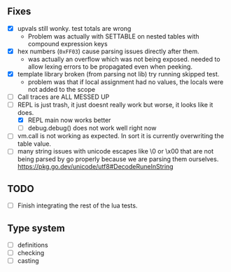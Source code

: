## Fixes
- [x] upvals still wonky. test totals are wrong
  - Problem was actually with SETTABLE on nested tables with compound expression keys
- [x] hex numbers (`0xFF03`) cause parsing issues directly after them.
  - was actually an overflow which was not being exposed. needed to allow lexing
    errors to be propagated even when peeking.
- [x] template library broken (from parsing not lib) try running skipped test.
  - problem was that if local assignment had no values, the locals were not added to the scope
- [ ] Call traces are ALL MESSED UP
- [ ] REPL is just trash, it just doesnt really work but worse, it looks like it does.
  - [x] REPL main now works better
  - [ ] debug.debug() does not work well right now
- [ ] vm.call is not working as expected. In sort it is currently overwriting the table value.
- [ ] many string issues with unicode escapes like \0 or \x00 that are not being parsed
      by go properly because we are parsing them ourselves.
      https://pkg.go.dev/unicode/utf8#DecodeRuneInString

## TODO
- [ ] Finish integrating the rest of the lua tests.

## Type system
- [ ] definitions
- [ ] checking
- [ ] casting
